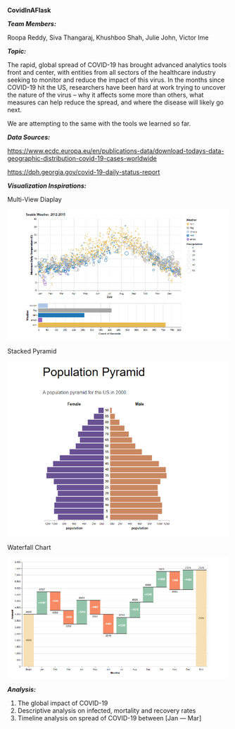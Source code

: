 **CovidInAFlask**

***Team Members:***

Roopa Reddy, Siva Thangaraj, Khushboo Shah, Julie John, Victor Ime

***Topic:***

The rapid, global spread of COVID-19 has brought advanced analytics tools front and center, with entities from all sectors of the healthcare industry seeking to monitor and reduce the impact of this virus. In the months since COVID-19 hit the US, researchers have been hard at work trying to uncover the nature of the virus – why it affects some more than others, what measures can help reduce the spread, and where the disease will likely go next.

We are attempting to the same with the tools we learned so far. 

***Data Sources:***

https://www.ecdc.europa.eu/en/publications-data/download-todays-data-geographic-distribution-covid-19-cases-worldwide

https://dph.georgia.gov/covid-19-daily-status-report

***Visualization Inspirations:***

Multi-View Diaplay

![Multi-View Display](Images/image1.png)

Stacked Pyramid

![Stacked Pyramid](Images/image2.png)

Waterfall Chart

![Waterfall Chart](Images/image3.png)


***Analysis:***

1. The global impact of COVID-19
2. Descriptive analysis on infected, mortality and recovery rates
3. Timeline analysis on spread of COVID-19 between [Jan — Mar]







